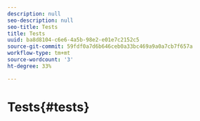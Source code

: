 ```yaml
---
description: null
seo-description: null
seo-title: Tests
title: Tests
uuid: ba8d8104-c6e6-4a5b-98e2-e01e7c2152c5
source-git-commit: 59fdf0a7d6b646ceb0a33bc469a9a0a7cb7f657a
workflow-type: tm+mt
source-wordcount: '3'
ht-degree: 33%

---
```



# Tests{#tests}

